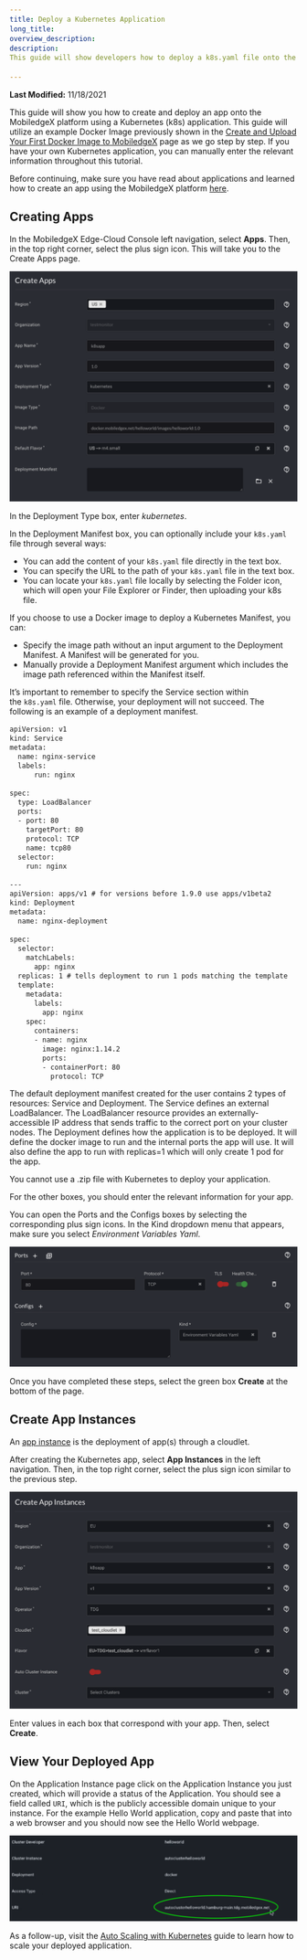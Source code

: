 ```yaml
---
title: Deploy a Kubernetes Application
long_title: 
overview_description: 
description: 
This guide will show developers how to deploy a k8s.yaml file onto the MobiledgeX platform.

---
```


**Last Modified:** 11/18/2021

This guide will  show you how to create and deploy an app onto the MobiledgeX platform using a Kubernetes (k8s) application. This guide will utilize an example Docker Image previously shown in the [Create and Upload Your First Docker Image to MobiledgeX](/developer/deployments/application-deployment-guides/hello-world/uploading-your-first-docker-image) page as we go step by step. If you have your own Kubernetes application, you can manually enter the relevant information throughout this tutorial.

Before continuing, make sure you have read about applications and learned how to create an app using the MobiledgeX platform [here](https://dev-publish.mobiledgex.com/deployments/deployment-workflow/app-definition).

## Creating Apps

In the MobiledgeX Edge-Cloud Console left navigation, select **Apps**. Then, in the top right corner, select the plus sign icon. This will take you to the Create Apps page.

![](/developer/assets/createappsk8s.png "")

In the Deployment Type box, enter *kubernetes*.

In the Deployment Manifest box, you can optionally include your `k8s.yaml` file through several ways:

-  You can add the content of your `k8s.yaml` file directly in the text box.
- You can specify the URL to the path of your `k8s.yaml` file in the text box.
- You can locate your `k8s.yaml` file locally by selecting the Folder icon, which will open your File Explorer or Finder, then uploading your k8s file.


If you choose to use a Docker image to deploy a Kubernetes Manifest, you can:

- Specify the image path without an input argument to the Deployment Manifest. A Manifest will be generated for you.
- Manually provide a Deployment Manifest argument which includes the image path referenced within the Manifest itself.

It’s important to remember to specify the Service section within the `k8s.yaml` file. Otherwise, your deployment will not succeed. The following is an example of a deployment manifest.

```
apiVersion: v1
kind: Service
metadata:
  name: nginx-service
  labels:
      run: nginx

spec:
  type: LoadBalancer
  ports:
  - port: 80
    targetPort: 80
    protocol: TCP
    name: tcp80
  selector:
    run: nginx

---
apiVersion: apps/v1 # for versions before 1.9.0 use apps/v1beta2
kind: Deployment
metadata:
  name: nginx-deployment

spec:
  selector:
    matchLabels:
      app: nginx
  replicas: 1 # tells deployment to run 1 pods matching the template
  template:
    metadata:
      labels:
        app: nginx
    spec:
      containers:
      - name: nginx
        image: nginx:1.14.2
        ports:
        - containerPort: 80
          protocol: TCP

```

The default deployment manifest created for the user contains 2 types of resources: Service and Deployment. The Service defines an external LoadBalancer. The LoadBalancer resource provides an externally-accessible IP address that sends traffic to the correct port on your cluster nodes. The Deployment defines how the application is to be deployed. It will define the docker image to run and the internal ports the app will use. It will also define the app to run with replicas=1 which will only create 1 pod for the app.

You cannot use a .zip file with Kubernetes to deploy your application.

For the other boxes, you should enter the relevant information for your app.

You can open the Ports and the Configs boxes by selecting the corresponding plus sign icons. In the Kind dropdown menu that appears, make sure you select *Environment Variables Yaml*.

![](/developer/assets/portsconfigs.png "")

Once you have completed these steps, select the green box **Create** at the bottom of the page.

## Create App Instances

An [app instance](/developer/deployments/deployment-workflow/app-instances) is the deployment of app(s) through a cloudlet.

After creating the Kubernetes app, select **App Instances** in the left navigation. Then, in the top right corner, select the plus sign icon similar to the previous step.

![](/developer/assets/k8sinstance.png "")

Enter values in each box that correspond with your app. Then, select **Create**.

## View Your Deployed App

On the Application Instance page click on the Application Instance you just created, which will provide a status of the Application. You should see a field called `URI`, which is the publicly accessible domain unique to your instance. For the example Hello World application, copy and paste that into a web browser and you should now see the Hello World webpage.

![Example of app instance](/developer/assets/exampleinstance.png "Example of app instance")

As a follow-up, visit the [Auto Scaling with Kubernetes](/developer/deployments/application-runtime/autoscale) guide to learn how to scale your deployed application.

